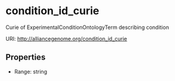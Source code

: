 # condition_id_curie

Curie of ExperimentalConditionOntologyTerm describing condition

URI: http://alliancegenome.org/condition_id_curie



<!-- no inheritance hierarchy -->


## Properties

 * Range: string



